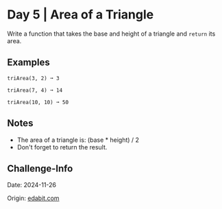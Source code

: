 # Day 5 | Area of a Triangle

Write a function that takes the base and height of a triangle and `return` its area.

## Examples

    triArea(3, 2) ➞ 3

    triArea(7, 4) ➞ 14

    triArea(10, 10) ➞ 50

## Notes

- The area of a triangle is: (base \* height) / 2
- Don't forget to return the result.

## Challenge-Info

Date: 2024-11-26

Origin: [edabit.com](https://edabit.com/challenge/oXTJtJqbzqYB2ReH6)
